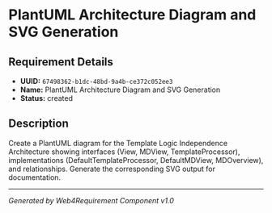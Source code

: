 # PlantUML Architecture Diagram and SVG Generation

## Requirement Details

- **UUID:** `67498362-b1dc-48bd-9a4b-ce372c052ee3`
- **Name:** PlantUML Architecture Diagram and SVG Generation
- **Status:** created

## Description

Create a PlantUML diagram for the Template Logic Independence Architecture showing interfaces (View, MDView, TemplateProcessor), implementations (DefaultTemplateProcessor, DefaultMDView, MDOverview), and relationships. Generate the corresponding SVG output for documentation.

---

*Generated by Web4Requirement Component v1.0*
